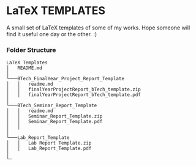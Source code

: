 # LaTeX TEMPLATES
A small set of LaTeX templates of some of my works. Hope someone will find it useful one day or the other. :)


### Folder Structure

```
LaTeX Templates
│   README.md
│
└───BTech_FinalYear_Project_Report_Template
│   │   readme.md
│   │   finalYearProjectReport_bTech_template.zip
│   │   finalYearProjectReport_bTech_template.pdf
│   
└───BTech_Seminar_Report_Template
│   │   readme.md
│   │   Seminar_Report_Template.zip
│   │   Seminar_Report_Template.pdf
│   │
│   
└───Lab_Report_Template
│   │   Lab Report Template.zip
│   │   Lab_Report_Template.pdf
│
└─
```
